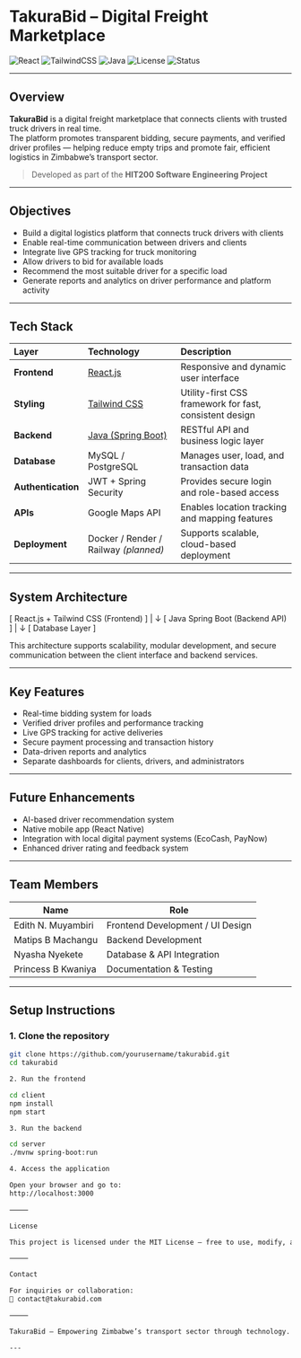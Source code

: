 # TakuraBid – Digital Freight Marketplace  

![React](https://img.shields.io/badge/Frontend-React.js-61DAFB?logo=react&logoColor=white)
![TailwindCSS](https://img.shields.io/badge/Styling-TailwindCSS-38B2AC?logo=tailwindcss&logoColor=white)
![Java](https://img.shields.io/badge/Backend-Java%20(Spring%20Boot)-007396?logo=java&logoColor=white)
![License](https://img.shields.io/badge/License-MIT-green)
![Status](https://img.shields.io/badge/Status-In%20Development-yellow)

---

## Overview

**TakuraBid** is a digital freight marketplace that connects clients with trusted truck drivers in real time.  
The platform promotes transparent bidding, secure payments, and verified driver profiles — helping reduce empty trips and promote fair, efficient logistics in Zimbabwe’s transport sector.

> Developed as part of the **HIT200 Software Engineering Project**

---

## Objectives

- Build a digital logistics platform that connects truck drivers with clients  
- Enable real-time communication between drivers and clients  
- Integrate live GPS tracking for truck monitoring  
- Allow drivers to bid for available loads  
- Recommend the most suitable driver for a specific load  
- Generate reports and analytics on driver performance and platform activity  

---

## Tech Stack

| Layer | Technology | Description |
|:------|:------------|:-------------|
| **Frontend** | [React.js](https://react.dev/) | Responsive and dynamic user interface |
| **Styling** | [Tailwind CSS](https://tailwindcss.com/) | Utility-first CSS framework for fast, consistent design |
| **Backend** | [Java (Spring Boot)](https://spring.io/projects/spring-boot) | RESTful API and business logic layer |
| **Database** | MySQL / PostgreSQL | Manages user, load, and transaction data |
| **Authentication** | JWT + Spring Security | Provides secure login and role-based access |
| **APIs** | Google Maps API | Enables location tracking and mapping features |
| **Deployment** | Docker / Render / Railway *(planned)* | Supports scalable, cloud-based deployment |

---

## System Architecture

[ React.js + Tailwind CSS (Frontend) ]
|
↓
[ Java Spring Boot (Backend API) ]
|
↓
[ Database Layer ]

This architecture supports scalability, modular development, and secure communication between the client interface and backend services.

---

## Key Features

- Real-time bidding system for loads  
- Verified driver profiles and performance tracking  
- Live GPS tracking for active deliveries  
- Secure payment processing and transaction history  
- Data-driven reports and analytics  
- Separate dashboards for clients, drivers, and administrators  

---

## Future Enhancements

- AI-based driver recommendation system  
- Native mobile app (React Native)  
- Integration with local digital payment systems (EcoCash, PayNow)  
- Enhanced driver rating and feedback system  

---

## Team Members

| Name | Role |
|------|------|
| Edith N. Muyambiri | Frontend Development / UI Design |
| Matips B Machangu | Backend Development |
| Nyasha Nyekete | Database & API Integration |
| Princess B Kwaniya | Documentation & Testing |

---

## Setup Instructions

### 1. Clone the repository
```bash
git clone https://github.com/yourusername/takurabid.git
cd takurabid

2. Run the frontend

cd client
npm install
npm start

3. Run the backend

cd server
./mvnw spring-boot:run

4. Access the application

Open your browser and go to:
http://localhost:3000

⸻

License

This project is licensed under the MIT License — free to use, modify, and distribute with attribution.

⸻

Contact

For inquiries or collaboration:
📧 contact@takurabid.com

⸻

TakuraBid — Empowering Zimbabwe’s transport sector through technology.

---

 
